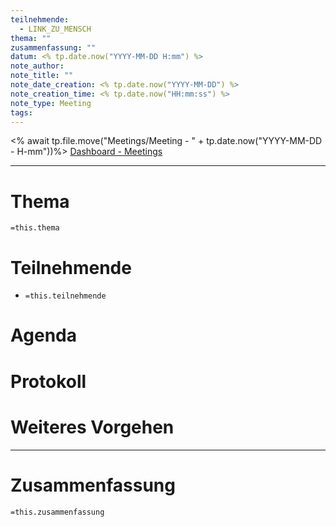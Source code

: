 ```yaml
---
teilnehmende:
  - LINK_ZU_MENSCH
thema: ""
zusammenfassung: ""
datum: <% tp.date.now("YYYY-MM-DD H:mm") %>
note_author: 
note_title: ""
note_date_creation: <% tp.date.now("YYYY-MM-DD") %>
note_creation_time: <% tp.date.now("HH:mm:ss") %>
note_type: Meeting
tags:
---
```

<% await tp.file.move("Meetings/Meeting - " + tp.date.now("YYYY-MM-DD - H-mm"))%>
[Dashboard - Meetings](../../Meetings/Dashboard%20-%20Meetings.md)

---

# Thema
`=this.thema`


# Teilnehmende
- `=this.teilnehmende`

# Agenda



# Protokoll



# Weiteres Vorgehen



---

# Zusammenfassung
`=this.zusammenfassung`

